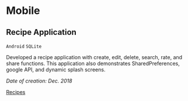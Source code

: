 # Mobile

## Recipe Application

`Android` `SQLite`

Developed a recipe application with create, edit, delete, search, rate, and share functions. This application also demonstrates SharedPreferences, google API, and dynamic splash screens.

_Date of creation: Dec. 2018_

[Recipes](/Recipes)
